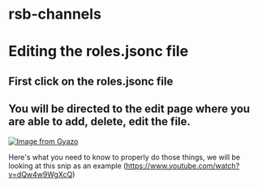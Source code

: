 # rsb-channels
# Editing the roles.jsonc file

## First click on the roles.jsonc file
## You will be directed to the edit page where you are able to add, delete, edit the file.
[![Image from Gyazo](https://i.gyazo.com/536d7f00cdf60fa4f963c12f66104845.gif)](https://gyazo.com/536d7f00cdf60fa4f963c12f66104845)

 Here's what you need to know to properly do those things, we will be looking at this snip as an example
(https://www.youtube.com/watch?v=dQw4w9WgXcQ)
